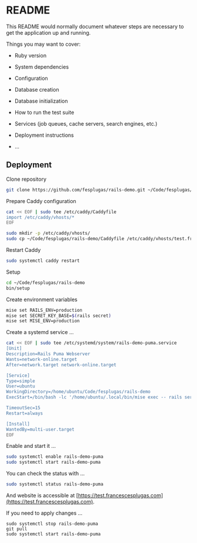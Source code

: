 # README

This README would normally document whatever steps are necessary to get the
application up and running.

Things you may want to cover:

* Ruby version

* System dependencies

* Configuration

* Database creation

* Database initialization

* How to run the test suite

* Services (job queues, cache servers, search engines, etc.)

* Deployment instructions

* ...

## Deployment

Clone repository

```bash
git clone https://github.com/fesplugas/rails-demo.git ~/Code/fesplugas/rails-demo
```

Prepare Caddy configuration

```bash
cat << EOF | sudo tee /etc/caddy/Caddyfile
import /etc/caddy/vhosts/*
EOF

sudo mkdir -p /etc/caddy/vhosts/
sudo cp ~/Code/fesplugas/rails-demo/Caddyfile /etc/caddy/vhosts/test.francescesplugas.com
```

Restart Caddy

```bash
sudo systemctl caddy restart
```

Setup

```bash
cd ~/Code/fesplugas/rails-demo
bin/setup
```

Create environment variables

```bash
mise set RAILS_ENV=production
mise set SECRET_KEY_BASE=$(rails secret)
mise set MISE_ENV=production
```

Create a systemd service ...

```bash
cat << EOF | sudo tee /etc/systemd/system/rails-demo-puma.service
[Unit]
Description=Rails Puma Webserver
Wants=network-online.target
After=network.target network-online.target

[Service]
Type=simple
User=ubuntu
WorkingDirectory=/home/ubuntu/Code/fesplugas/rails-demo
ExecStart=/bin/bash -lc '/home/ubuntu/.local/bin/mise exec -- rails server'

TimeoutSec=15
Restart=always

[Install]
WantedBy=multi-user.target
EOF
```

Enable and start it ...

```bash
sudo systemctl enable rails-demo-puma
sudo systemctl start rails-demo-puma
```

You can check the status with ...

```bash
sudo systemctl status rails-demo-puma
```

And website is accessible at [https://test.francescesplugas.com](https://test.francescesplugas.com).

If you need to apply changes ...

```
sudo systemctl stop rails-demo-puma
git pull
sudo systemctl start rails-demo-puma
```

